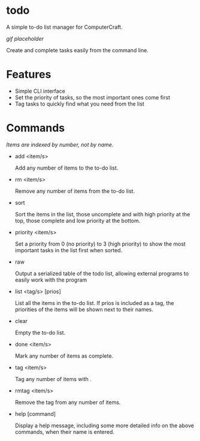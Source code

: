 # todo

A simple to-do list manager for ComputerCraft.

*gif placeholder*

Create and complete tasks easily from the command line.

# Features
- Simple CLI interface
- Set the priority of tasks, so the most important ones come first
- Tag tasks to quickly find what you need from the list

# Commands
*Items are indexed by number, not by name.*
- add <item/s>

    Add any number of items to the to-do list.

- rm <item/s>

    Remove any number of items from the to-do list.

- sort

    Sort the items in the list, those uncomplete and with high priority at the top, those complete and low priority at the bottom.

- priority <item/s> <priority>

    Set a priority from 0 (no priority) to 3 (high priority) to show the most important tasks in the list first when sorted.

- raw

    Output a serialized table of the todo list, allowing external programs to easily work with the program

- list <tag/s> [prios]

    List all the items in the to-do list. If prios is included as a tag, the priorities of the items will be shown next to their names.

- clear

    Empty the to-do list.

- done <item/s>

    Mark any number of items as complete.

- tag <tag> <item/s>

    Tag any number of items with <tag>.

- rmtag <tag> <item/s>

    Remove the tag <tag> from any number of items.

- help [command]

    Display a help message, including some more detailed info on the above commands, when their name is entered.
